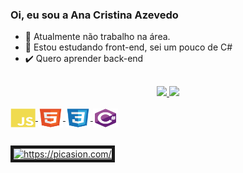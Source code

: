 ### Oi, eu sou a Ana Cristina Azevedo

- 🔭 Atualmente não trabalho na área.
- 🌱 Estou estudando front-end, sei um pouco de C#
- ✔️ Quero aprender back-end

## 

<div align="center">
  <a href="https://github.com/anacristinaazevedo">
  <img height="180" src="https://github-readme-stats.vercel.app/api?username=anacristinaazevedo&show_icons=true&theme=dracula&include_all_commits=true&count_private=true"/>
  <img height="180" src="https://github-readme-stats.vercel.app/api/top-langs/?username=anacristinaazevedo&layout=compact&langs_count=7&theme=dracula"/>
</div>
  
  <div style="display: inline_block"><br>
  <img align="center" alt="Ana-Js" height="30" width="40" src="https://raw.githubusercontent.com/devicons/devicon/master/icons/javascript/javascript-plain.svg">
  <img align="center" alt="Ana-HTML" height="30" width="40" src="https://raw.githubusercontent.com/devicons/devicon/master/icons/html5/html5-original.svg">
  <img align="center" alt="Ana-CSS" height="30" width="40" src="https://raw.githubusercontent.com/devicons/devicon/master/icons/css3/css3-original.svg">
  <img align="center" alt="Ana-Csharp" height="30" width="40" src="https://raw.githubusercontent.com/devicons/devicon/master/icons/csharp/csharp-original.svg">
  
  ##
  
<img src="https://i.picasion.com/pic92/23e8ec1832353b1270320f2d1ff6ac44.gif" width="300" height="300" border="5" alt="https://picasion.com/"></a><br/><a href="https://picasion.com/">
 
